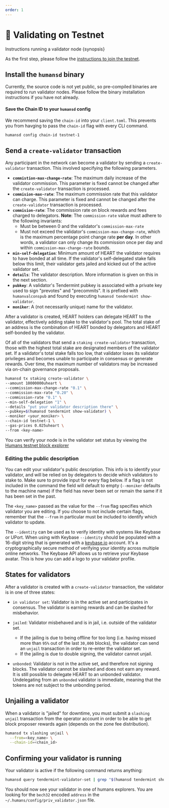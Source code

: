 ```yaml
---
order: 1
---
```


# 🤖 Validating on Testnet

Instructions running a validator node {synopsis}

As the first step, please follow the [instructions to join the testnet](../testnet).

## Install the `humansd` binary

Currently, the source code is not yet public, so pre-compiled binaries are required to run validator nodes.
Please follow the binary installation instructions if you have not already. 

#### Save the Chain ID to your `humansd` config

We recommend saving the `chain-id` into your `client.toml`. 
This prevents you from havging to pass the `chain-id` flag with every CLI command.

```sh
humansd config chain-id testnet-1
```

## Send a `create-validator` transaction

Any participant in the network can become a validator by sending a `create-validator` transaction. This involved specifying the following parameters.

- **`commistion-max-change-rate`**: The maximum daily increase of the validator commission. This parameter is fixed cannot be changed after the `create-validator` transaction is processed.
- **`commision-max-rate`**: The maximum commission rate that this validator can charge. This parameter is fixed and cannot be changed after the `create-validator` transaction is processed.
- **`commision-rate`**: The commission rate on block rewards and fees charged to delegators. **Note**: The `commission-rate` value must adhere to the following invariants:
  * Must be between 0 and the validator's `commission-max-rate`
  * Must not exceed the validator's `commission-max-change-rate`, which is the maximum percentage point change rate **per day**. In other words, a validator can only change its commission once per day and within `commission-max-change-rate` bounds.
- **`min-self-delegation`**: Minimum amount of HEART the validator requires to have bonded at all time. If the validator's self-delegated stake falls below this limit, their validator gets jailed and kicked out of the active validator set.
- **`details`**: The validator description. More information is given on this in the next section.
- **`pubkey`**: A validator's Tendermint pubkey is associated with a private key used to sign "prevotes" and "precommits". It is prefixed with `humanvalconspub` and found by executing `humansd tendermint show-validator`.
- **`moniker`**: A (not necessarily unique) name for the validator.
 
After a validator is created, HEART holders can delegate HEART to the validator, effectively adding stake to the validator's pool. The total stake of an address is the combination of HEART bonded by delegators and HEART self-bonded by the validator.

Of all of the validators that send a `staking create-validator` transaction, those with the highest total stake are designated members of the validator set. If a validator's total stake falls too low, that validator loses its validator privileges and becomes unable to participate in consensus or generate rewards. Over time, the maximum number of validators may be increased via on-chain governance proposals.

```sh
humansd tx staking create-validator \
--amount 10000000uheart \
--commission-max-change-rate "0.1" \
--commission-max-rate "0.20" \
--commission-rate "0.1" \
--min-self-delegation "1" \
--details "put your validator description there" \
--pubkey=$(humansd tendermint show-validator) \
--moniker <your_moniker> \
--chain-id testnet-1 \
--gas-prices 0.025uheart \
--from <key-name>
```

You can verify your node is in the validator set status by viewing the [Humans testnet block explorer](https://explorer.humans.zone/)

### Editing the public description

You can edit your validator's public description. This info is to identify your validator, and will be relied on by delegators to decide which validators to stake to. Make sure to provide input for every flag below. If a flag is not included in the command the field will default to empty (`--moniker` defaults to the machine name) if the field has never been set or remain the same if it has been set in the past.

The `<key_name>` passed as the value for the `--from` flag specifies which validator you are editing. If you choose to not include certain flags, remember that the `--from` in particular must be included to identify which validator to update.

The `--identity` can be used as to verify identity with systems like Keybase or UPort. When using with Keybase `--identity` should be populated with a 16-digit string that is generated with a [keybase.io](https://keybase.io) account. It's a cryptographically secure method of verifying your identity across multiple online networks. The Keybase API allows us to retrieve your Keybase avatar. This is how you can add a logo to your validator profile.

## States for validators  

After a validator is created with a `create-validator` transaction, the validator is in one of three states:

- `in validator set`: Validator is in the active set and participates in consensus. The validator is earning rewards and can be slashed for misbehavior.
- `jailed`: Validator misbehaved and is in jail, i.e. outside of the validator set.

  - If the jailing is due to being offline for too long (i.e. having missed more than `95%` out of the last `30,000` blocks), the validator can send an `unjail` transaction in order to re-enter the validator set.
  - If the jailing is due to double signing, the validator cannot unjail.

- `unbonded`: Validator is not in the active set, and therefore not signing blocks. The validator cannot be slashed and does not earn any reward. It is still possible to delegate HEART to an unbonded validator. Undelegating from an `unbonded` validator is immediate, meaning that the tokens are not subject to the unbonding period.

## Unjailing a validator

When a validator is "jailed" for downtime, you must submit a `slashing unjail` transaction from the operator account in order to be able to get block proposer rewards again (depends on the zone fee distribution).

```bash
humansd tx slashing unjail \
  --from=<key_name> \
  --chain-id=<chain_id>
```

## Confirming your validator is running 

Your validator is active if the following command returns anything:

```bash
humansd query tendermint-validator-set | grep "$(humansd tendermint show-address)"
```

You should now see your validator in one of humans explorers. You are looking for the `bech32` encoded `address` in the `~/.humans/config/priv_validator.json` file.
